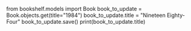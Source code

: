from bookshelf.models import Book
book_to_update = Book.objects.get(title="1984")
book_to_update.title = "Nineteen Eighty-Four"
book_to_update.save()
print(book_to_update.title)
